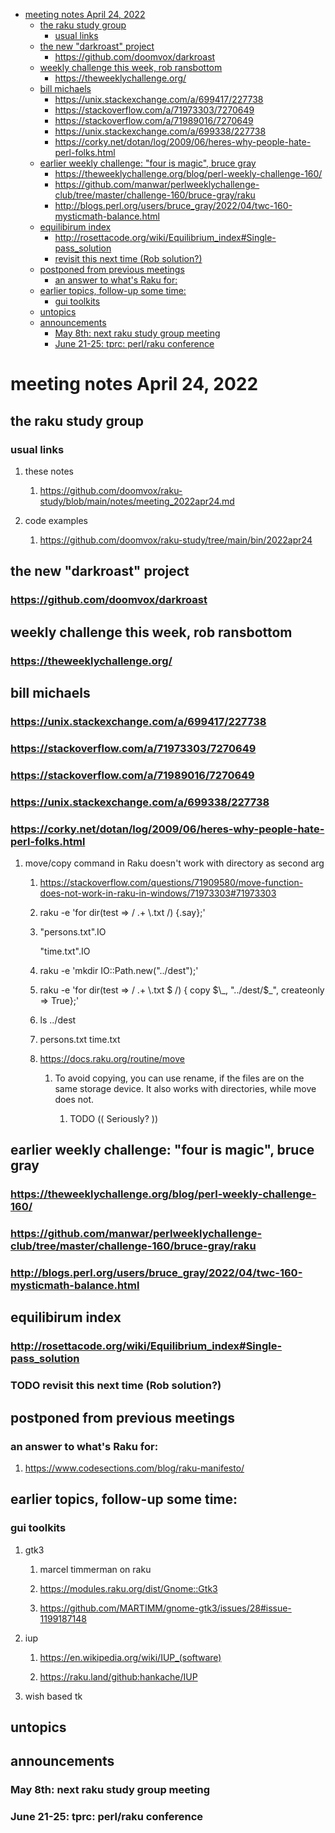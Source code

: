 - [meeting notes April 24, 2022](#orgf84b2aa)
  - [the raku study group](#orgb1faa69)
    - [usual links](#org6a80eb9)
  - [the new "darkroast" project](#org4b4cd12)
    - [<https://github.com/doomvox/darkroast>](#org465c2e7)
  - [weekly challenge this week, rob ransbottom](#org59ef7f5)
    - [<https://theweeklychallenge.org/>](#org77e19e0)
  - [bill michaels](#orgc4a6098)
    - [<https://unix.stackexchange.com/a/699417/227738>](#org412281c)
    - [<https://stackoverflow.com/a/71973303/7270649>](#org2b4dc0b)
    - [<https://stackoverflow.com/a/71989016/7270649>](#org1f14bc9)
    - [<https://unix.stackexchange.com/a/699338/227738>](#orga21adde)
    - [<https://corky.net/dotan/log/2009/06/heres-why-people-hate-perl-folks.html>](#org24f50fc)
  - [earlier weekly challenge: "four is magic", bruce gray](#org07a910a)
    - [<https://theweeklychallenge.org/blog/perl-weekly-challenge-160/>](#org504fe9c)
    - [<https://github.com/manwar/perlweeklychallenge-club/tree/master/challenge-160/bruce-gray/raku>](#org02730bb)
    - [<http://blogs.perl.org/users/bruce_gray/2022/04/twc-160-mysticmath-balance.html>](#orgaf3f527)
  - [equilibirum index](#org1dec5a9)
    - [<http://rosettacode.org/wiki/Equilibrium_index#Single-pass_solution>](#org94da3b6)
    - [revisit this next time (Rob solution?)](#org7aba5fd)
  - [postponed from previous meetings](#org46d9b46)
    - [an answer to what's Raku for:](#org64eeadf)
  - [earlier topics, follow-up some time:](#orge387b3d)
    - [gui toolkits](#org5b75b71)
  - [untopics](#orge5851a4)
  - [announcements](#org7875f7b)
    - [May 8th: next raku study group meeting](#org80d4b8c)
    - [June 21-25: tprc: perl/raku conference](#org75ffcd1)


<a id="orgf84b2aa"></a>

# meeting notes April 24, 2022


<a id="orgb1faa69"></a>

## the raku study group


<a id="org6a80eb9"></a>

### usual links

1.  these notes

    1.  <https://github.com/doomvox/raku-study/blob/main/notes/meeting_2022apr24.md>

2.  code examples

    1.  <https://github.com/doomvox/raku-study/tree/main/bin/2022apr24>


<a id="org4b4cd12"></a>

## the new "darkroast" project


<a id="org465c2e7"></a>

### <https://github.com/doomvox/darkroast>


<a id="org59ef7f5"></a>

## weekly challenge this week, rob ransbottom


<a id="org77e19e0"></a>

### <https://theweeklychallenge.org/>


<a id="orgc4a6098"></a>

## bill michaels


<a id="org412281c"></a>

### <https://unix.stackexchange.com/a/699417/227738>


<a id="org2b4dc0b"></a>

### <https://stackoverflow.com/a/71973303/7270649>


<a id="org1f14bc9"></a>

### <https://stackoverflow.com/a/71989016/7270649>


<a id="orga21adde"></a>

### <https://unix.stackexchange.com/a/699338/227738>


<a id="org24f50fc"></a>

### <https://corky.net/dotan/log/2009/06/heres-why-people-hate-perl-folks.html>

1.  move/copy command in Raku doesn't work with directory as second arg

    1.  <https://stackoverflow.com/questions/71909580/move-function-does-not-work-in-raku-in-windows/71973303#71973303>
    
    2.  raku -e 'for dir(test => / .+ \\.txt /) {.say};'
    
    3.  "persons.txt".IO
    
        "time.txt".IO
    
    4.  raku -e 'mkdir IO::Path.new("../dest");'
    
    5.  raku -e 'for dir(test => / .+ \\.txt $ /) { copy $\_, "../dest/$\_", createonly => True};'
    
    6.  ls ../dest
    
    7.  persons.txt time.txt
    
    8.  <https://docs.raku.org/routine/move>
    
        1.  To avoid copying, you can use rename, if the files are on the same storage device. It also works with directories, while move does not.
        
            1.  TODO (( Seriously? ))


<a id="org07a910a"></a>

## earlier weekly challenge: "four is magic", bruce gray


<a id="org504fe9c"></a>

### <https://theweeklychallenge.org/blog/perl-weekly-challenge-160/>


<a id="org02730bb"></a>

### <https://github.com/manwar/perlweeklychallenge-club/tree/master/challenge-160/bruce-gray/raku>


<a id="orgaf3f527"></a>

### <http://blogs.perl.org/users/bruce_gray/2022/04/twc-160-mysticmath-balance.html>


<a id="org1dec5a9"></a>

## equilibirum index


<a id="org94da3b6"></a>

### <http://rosettacode.org/wiki/Equilibrium_index#Single-pass_solution>


<a id="org7aba5fd"></a>

### TODO revisit this next time (Rob solution?)


<a id="org46d9b46"></a>

## postponed from previous meetings


<a id="org64eeadf"></a>

### an answer to what's Raku for:

1.  <https://www.codesections.com/blog/raku-manifesto/>


<a id="orge387b3d"></a>

## earlier topics, follow-up some time:


<a id="org5b75b71"></a>

### gui toolkits

1.  gtk3

    1.  marcel timmerman on raku
    
    2.  <https://modules.raku.org/dist/Gnome::Gtk3>
    
    3.  <https://github.com/MARTIMM/gnome-gtk3/issues/28#issue-1199187148>

2.  iup

    1.  <https://en.wikipedia.org/wiki/IUP_(software)>
    
    2.  <https://raku.land/github:hankache/IUP>

3.  wish based tk


<a id="orge5851a4"></a>

## untopics


<a id="org7875f7b"></a>

## announcements


<a id="org80d4b8c"></a>

### May 8th: next raku study group meeting


<a id="org75ffcd1"></a>

### June 21-25: tprc: perl/raku conference
